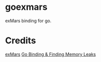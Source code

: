 # goexmars
exMars binding for go.

# Credits
[exMars](http://corewar.co.uk/ankerl/exmars.htm)
[Go Binding & Finding Memory Leaks](https://github.com/jpxd)